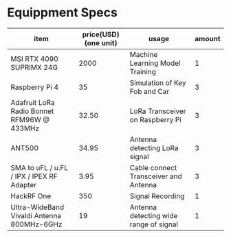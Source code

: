 # Equippment Specs


| item                                      | price(USD)(one unit) | usage                                     | amount |
|-------------------------------------------|------------|-------------------------------------------|--------|
| MSI RTX 4090 SUPRIMX 24G                   |     2000       | Machine Learning Model Training           | 1      |
| Raspberry Pi 4                            |      35      | Simulation of Key Fob and Car             | 3      |
| Adafruit LoRa Radio Bonnet RFM96W @ 433MHz | 32.50      | LoRa Transceiver on Raspberry Pi           | 3      |
| ANT500                                    | 34.95      | Antenna detecting LoRa signal              | 3      |
| SMA to uFL / u.FL / IPX / IPEX RF Adapter  | 3.95       | Cable connect Transceiver and Antenna      | 3      |
| HackRF One                                |      350      | Signal Recording                          | 1      |
| Ultra-WideBand Vivaldi Antenna 800MHz-6GHz |      19      | Antenna detecting wide range of signal    | 1      |

